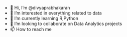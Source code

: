 - 👋 Hi, I’m @divyaprabhakaran
- 👀 I’m interested in everything related to data
- 🌱 I’m currently learning R,Python
- 💞️ I’m looking to collaborate on Data Analytics projects
- 📫 How to reach me 

<!---
divyaprabhakaran/divyaprabhakaran is a ✨ special ✨ repository because its `README.md` (this file) appears on your GitHub profile.
You can click the Preview link to take a look at your changes.
--->
